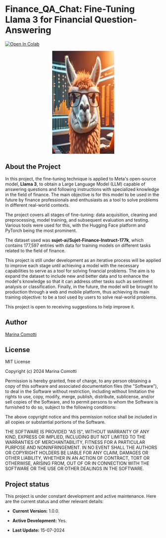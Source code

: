 # Finance_QA_Chat: Fine-Tuning Llama 3 for Financial Question-Answering
[![Open In Colab](https://colab.research.google.com/assets/colab-badge.svg)](https://colab.research.google.com/drive/17kQFVqKDLmsWz4r9Xzkv3Y5GsHRNxbvR?usp=sharing)

<img src="./fine-tuningLlama3.jpeg" alt="cells" style="max-width: 200px; height: 332px; display: block; margin: auto;">

## About the Project
In this project, the fine-tuning technique is applied to Meta's open-source model, **Llama 3**, to obtain a Large Language Model (LLM) capable of answering questions and following instructions with specialized knowledge in the field of finance. The main objective is for this model to be used in the future by finance professionals and enthusiasts as a tool to solve problems in different real-world contexts.

The project covers all stages of fine-tuning: data acquisition, cleaning and preprocessing, model training, and subsequent evaluation and testing. Various tools were used for this, with the Hugging Face platform and PyTorch being the most prominent.

The dataset used was **sujet-ai/Sujet-Finance-Instruct-177k**, which contains 177,597 entries with data for training models on different tasks related to the field of finance.

This project is still under development as an iterative process will be applied to improve each stage until achieving a model with the necessary capabilities to serve as a tool for solving financial problems. The aim is to expand the dataset to include new and better data and to enhance the model's knowledge so that it can address other tasks such as sentiment analysis or classification. Finally, in the future, the model will be brought to production through a web and mobile platform, thus achieving its main training objective: to be a tool used by users to solve real-world problems.

This project is open to receiving suggestions to help improve it.

## Author
[Marina Comotti](https://github.com/MarinaComotti)

## License
MIT License

Copyright (c) 2024 Marina Comotti

Permission is hereby granted, free of charge, to any person obtaining a copy of this software and associated documentation files (the "Software"), to deal in the Software without restriction, including without limitation the rights to use, copy, modify, merge, publish, distribute, sublicense, and/or sell copies of the Software, and to permit persons to whom the Software is furnished to do so, subject to the following conditions:

The above copyright notice and this permission notice shall be included in all copies or substantial portions of the Software.

THE SOFTWARE IS PROVIDED "AS IS", WITHOUT WARRANTY OF ANY KIND, EXPRESS OR IMPLIED, INCLUDING BUT NOT LIMITED TO THE WARRANTIES OF MERCHANTABILITY, FITNESS FOR A PARTICULAR PURPOSE AND NONINFRINGEMENT. IN NO EVENT SHALL THE AUTHORS OR COPYRIGHT HOLDERS BE LIABLE FOR ANY CLAIM, DAMAGES OR OTHER LIABILITY, WHETHER IN AN ACTION OF CONTRACT, TORT OR OTHERWISE, ARISING FROM, OUT OF OR IN CONNECTION WITH THE SOFTWARE OR THE USE OR OTHER DEALINGS IN THE SOFTWARE.


## Project status
This project is under constant development and active maintenance. Here are the current status and other relevant details:

- **Current Version:** 1.0.0.

- **Active Development:** Yes.

- **Last Update:** 15-07-2024
